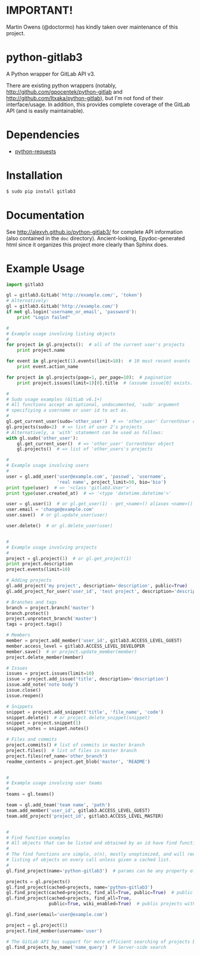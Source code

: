 # IMPORTANT!

Martin Owens (@doctormo) has kindly taken over maintenance of this project.


# python-gitlab3

A Python wrapper for GitLab API v3.

There are existing python wrappers (notably, http://github.com/gpocentek/python-gitlab and http://github.com/Itxaka/python-gitlab), but I'm not fond of their interface/usage. In addition, this provides complete coverage of the GitLab API (and is easily maintainable).

# Dependencies
* [python-requests](http://docs.python-requests.org/en/latest/)

# Installation

```bash
$ sudo pip install gitlab3
```

# Documentation
See http://alexvh.github.io/python-gitlab3/ for complete API information (also contained in the `doc` directory). Ancient-looking, Epydoc-generated html since it organizes this project more clearly than Sphinx does.

# Example Usage
```python
import gitlab3

gl = gitlab3.GitLab('http://example.com/', 'token')
# Alternatively:
gl = gitlab3.GitLab('http://example.com/')
if not gl.login('username_or_email', 'password'):
    print "Login failed"

#
# Example usage involving listing objects
#
for project in gl.projects():  # all of the current user's projects
    print project.name

for event in gl.project(1).events(limit=10):  # 10 most recent events
    print event.action_name

for project in gl.projects(page=1, per_page=10):  # pagination
    print project.issues(limit=1)[0].title  # (assume issue[0] exists...)

#
# Sudo usage examples (GitLab v6.1+)
# All functions accept an optional, undocumented, 'sudo' argument
# specifiying a username or user id to act as.
#
gl.get_current_user(sudo='other_user')  # => 'other_user' CurrentUser object
gl.projects(sudo=2)  # => list of user 2's projects
# Alternatively, a 'with' statement can be used as follows:
with gl.sudo('other_user'):
    gl.get_current_user()  # => 'other_user' CurrentUser object
    gl.projects()  # => list of 'other_users's projects

#
# Example usage involving users
#
user = gl.add_user('user@example.com', 'passwd', 'username',
                   'real name', project_limit=50, bio='bio')
print type(user)  # => '<class 'gitlab3.User'>'
print type(user.created_at)  # => '<type 'datetime.datetime'>'

user = gl.user(1)  # or gl.get_user(1) - get_<name>() aliases <name>()
user.email = 'change@example.com'
user.save()  # or gl.update_user(user)

user.delete()  # or gl.delete_user(user)


#
# Example usage involving projects
#
project = gl.project(1)  # or gl.get_project(1)
print project.description
project.events(limit=10)

# Adding projects
gl.add_project('my project', description='description', public=True)
gl.add_project_for_user('user_id', 'test project', description='description')

# Branches and tags
branch = project.branch('master')
branch.protect()
project.unprotect_branch('master')
tags = project.tags()

# Members
member = project.add_member('user_id', gitlab3.ACCESS_LEVEL_GUEST)
member.access_level = gitlab3.ACCESS_LEVEL_DEVELOPER
member.save()  # or project.update_member(member)
project.delete_member(member)

# Issues
issues = project.issues(limit=10)
issue = project.add_issue('title', description='description')
issue.add_note('note body')
issue.close()
issue.reopen()

# Snippets
snippet = project.add_snippet('title', 'file_name', 'code')
snippet.delete()  # or project.delete_snippet(snippet)
snippet = project.snippet(1)
snippet_notes = snippet.notes()

# Files and commits
project.commits() # list of commits in master branch
project.files()  # list of files in master branch
project.files(ref_name='other_branch')
readme_contents = project.get_blob('master', 'README')


#
# Example usage involving user teams
#
teams = gl.teams()

team = gl.add_team('team name', 'path')
team.add_member('user_id', gitlab3.ACCESS_LEVEL_GUEST)
team.add_project('project_id', gitlab3.ACCESS_LEVEL_MASTER)


#
# Find function examples
# All objects that can be listed and obtained by an id have find functions.
#
# The find functions are simple, o(n), mostly unoptimized, and will request a
# listing of objects on every call unless given a cached list.
#
gl.find_project(name='python-gitlab3')  # params can be any property of object

projects = gl.projects()
gl.find_project(cached=projects, name='python-gitlab3')
gl.find_project(cached=projects, find_all=True, public=True)  # public projects
gl.find_project(cached=projects, find_all=True,
                public=True, wiki_enabled=True)  # public projects with wikis

gl.find_user(email='user@example.com')

project = gl.project(1)
project.find_member(username='user')

# The GitLab API has support for more efficient searching of projects by name:
gl.find_projects_by_name('name_query')  # Server-side search
```

